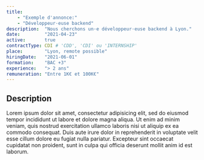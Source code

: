 ```yaml
---
title:
    - "Exemple d'annonce:"
    - "Développeur·euse backend"
description:  "Nous cherchons un·e développeur·euse backend à Lyon."
date:         "2021-04-23"
active:       true
contractType: CDI # 'CDD', 'CDI' ou 'INTERNSHIP'
place:        "Lyon, remote possible"
hiringDate:   "2021-06-01"
formation:    "BAC +3"
experience:   "> 2 ans"
remuneration: "Entre 1K€ et 100K€"
---
```


## Description

Lorem ipsum dolor sit amet, consectetur adipisicing elit, sed do eiusmod
tempor incididunt ut labore et dolore magna aliqua. Ut enim ad minim veniam,
quis nostrud exercitation ullamco laboris nisi ut aliquip ex ea commodo
consequat. Duis aute irure dolor in reprehenderit in voluptate velit esse
cillum dolore eu fugiat nulla pariatur. Excepteur sint occaecat cupidatat non
proident, sunt in culpa qui officia deserunt mollit anim id est laborum.

